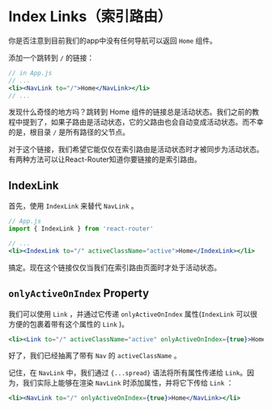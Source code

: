 # Index Links（索引路由）

你是否注意到目前我们的app中没有任何导航可以返回 `Home` 组件。

添加一个跳转到 `/` 的链接：

```jsx
// in App.js
// ...
<li><NavLink to="/">Home</NavLink></li>
// ...
```

发现什么奇怪的地方吗？跳转到 Home 组件的链接总是活动状态。我们之前的教程中提到了，如果子路由是活动状态，它的父路由也会自动变成活动状态。而不幸的是，根目录 `/` 是所有路径的父节点。

对于这个链接，我们希望它能仅仅在索引路由是活动状态时才被同步为活动状态。有两种方法可以让React-Router知道你要链接的是索引路由。

## IndexLink

首先，使用 `IndexLink` 来替代 `NavLink` 。

```jsx
// App.js
import { IndexLink } from 'react-router'

// ...
<li><IndexLink to="/" activeClassName="active">Home</IndexLink></li>
```

搞定。现在这个链接仅仅当我们在索引路由页面时才处于活动状态。

## `onlyActiveOnIndex` Property

我们可以使用 `Link` ，并通过它传递 `onlyActiveOnIndex` 属性(`IndexLink` 可以很方便的包裹着带有这个属性的 `Link` )。

```jsx
<li><Link to="/" activeClassName="active" onlyActiveOnIndex={true}>Home</Link></li>
```

好了，我们已经抽离了带有 `Nav` 的 `activeClassName` 。

记住，在 `NavLink` 中，我们通过 `{...spread}` 语法将所有属性传递给 `Link`。因为，我们实际上能够在渲染 `NavLink` 时添加属性，并将它下传给 `Link` ：

```jsx
<li><NavLink to="/" onlyActiveOnIndex={true}>Home</NavLink></li>
```


